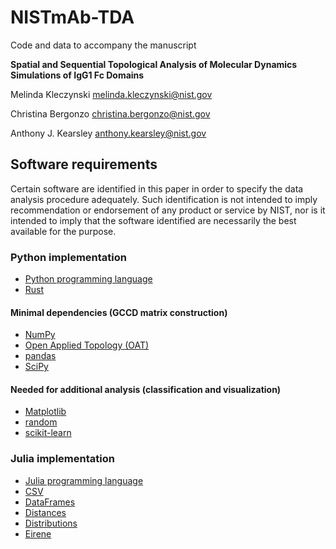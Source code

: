 # NISTmAb-TDA

Code and data to accompany the manuscript 

**Spatial and Sequential Topological Analysis of Molecular Dynamics Simulations of IgG1 Fc Domains**

Melinda Kleczynski
melinda.kleczynski@nist.gov

Christina Bergonzo
christina.bergonzo@nist.gov

Anthony J. Kearsley
anthony.kearsley@nist.gov

## Software requirements

Certain software are identified in this paper in order to specify the data analysis procedure adequately. Such 
identification is not intended to imply recommendation or endorsement of any product or service by NIST, 
nor is it intended to imply that the software identified are necessarily the best available for the purpose.

### Python implementation 

* [Python programming language](https://www.python.org/)
* [Rust](https://www.rust-lang.org/)

#### Minimal dependencies (GCCD matrix construction)

* [NumPy](https://numpy.org/doc/stable/index.html)
* [Open Applied Topology (OAT)](https://github.com/OpenAppliedTopology/oat_python)
* [pandas](https://pandas.pydata.org/docs/index.html)
* [SciPy](https://docs.scipy.org/doc/scipy/index.html)

#### Needed for additional analysis (classification and visualization)

* [Matplotlib](https://matplotlib.org/stable/)
* [random](https://docs.python.org/3/library/random.html)
* [scikit-learn](https://scikit-learn.org/stable/index.html)

### Julia implementation 

* [Julia programming language](https://julialang.org/)
* [CSV](https://csv.juliadata.org/stable/index.html)
* [DataFrames](https://dataframes.juliadata.org/stable/)
* [Distances](https://github.com/JuliaStats/Distances.jl)
* [Distributions](https://juliastats.org/Distributions.jl/stable/)
* [Eirene](https://github.com/henselman-petrusek/Eirene.jl)
